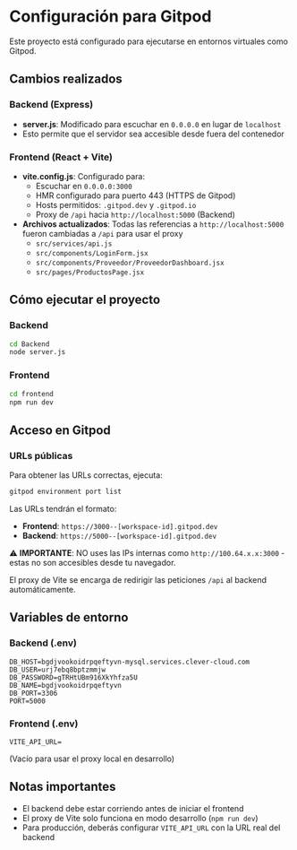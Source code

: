 # Configuración para Gitpod

Este proyecto está configurado para ejecutarse en entornos virtuales como Gitpod.

## Cambios realizados

### Backend (Express)
- **server.js**: Modificado para escuchar en `0.0.0.0` en lugar de `localhost`
- Esto permite que el servidor sea accesible desde fuera del contenedor

### Frontend (React + Vite)
- **vite.config.js**: Configurado para:
  - Escuchar en `0.0.0.0:3000`
  - HMR configurado para puerto 443 (HTTPS de Gitpod)
  - Hosts permitidos: `.gitpod.dev` y `.gitpod.io`
  - Proxy de `/api` hacia `http://localhost:5000` (Backend)
- **Archivos actualizados**: Todas las referencias a `http://localhost:5000` fueron cambiadas a `/api` para usar el proxy
  - `src/services/api.js`
  - `src/components/LoginForm.jsx`
  - `src/components/Proveedor/ProveedorDashboard.jsx`
  - `src/pages/ProductosPage.jsx`

## Cómo ejecutar el proyecto

### Backend
```bash
cd Backend
node server.js
```

### Frontend
```bash
cd frontend
npm run dev
```

## Acceso en Gitpod

### URLs públicas

Para obtener las URLs correctas, ejecuta:
```bash
gitpod environment port list
```

Las URLs tendrán el formato:
- **Frontend**: `https://3000--[workspace-id].gitpod.dev`
- **Backend**: `https://5000--[workspace-id].gitpod.dev`

⚠️ **IMPORTANTE**: NO uses las IPs internas como `http://100.64.x.x:3000` - estas no son accesibles desde tu navegador.

El proxy de Vite se encarga de redirigir las peticiones `/api` al backend automáticamente.

## Variables de entorno

### Backend (.env)
```
DB_HOST=bgdjvookoidrpqeftyvn-mysql.services.clever-cloud.com
DB_USER=urj7ebq8bptzmmjw
DB_PASSWORD=gTRHtUBm916XkYhfza5U
DB_NAME=bgdjvookoidrpqeftyvn
DB_PORT=3306
PORT=5000
```

### Frontend (.env)
```
VITE_API_URL=
```
(Vacío para usar el proxy local en desarrollo)

## Notas importantes

- El backend debe estar corriendo antes de iniciar el frontend
- El proxy de Vite solo funciona en modo desarrollo (`npm run dev`)
- Para producción, deberás configurar `VITE_API_URL` con la URL real del backend
